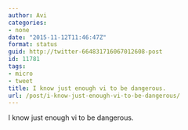 ```yaml
---
author: Avi
categories:
- none
date: "2015-11-12T11:46:47Z"
format: status
guid: http://twitter-664831716067012608-post
id: 11781
tags:
- micro
- tweet
title: I know just enough vi to be dangerous.
url: /post/i-know-just-enough-vi-to-be-dangerous/
---
```

I know just enough vi to be dangerous.
